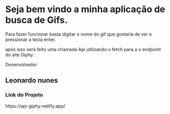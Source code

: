 <h1 aling='center'>Seja bem vindo a minha aplicação de busca de Gifs.</h1>

<p>Para fazer funcionar basta digitar o nome do gif que gostaria de ver e pressionar a tecla enter.</p>

<p>após isso será feito uma chamada Api utilizando o fetch para a o endpoint do site Giphy.</p>


<p>Desenvolvedor</p>
<h2>Leonardo nunes</h2>

<h3>Link do Projeto</h3>
<p>https://api-giphy.netlify.app/</p>
